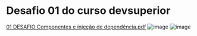 # Desafio 01 do curso devsuperior
[01 DESAFIO Componentes e injeção de dependência.pdf](https://github.com/Felipers8080/desafio01/blob/main/01%20DESAFIO%20Componentes%20e%20inje%C3%A7%C3%A3o%20de%20depend%C3%AAncia.pdf)
![image](https://github.com/user-attachments/assets/d7f4b330-f88e-46de-9dc6-20f32f232b55)
![image](https://github.com/user-attachments/assets/51495e8c-ccd4-4df9-b708-71b0ecd8bdd7)

